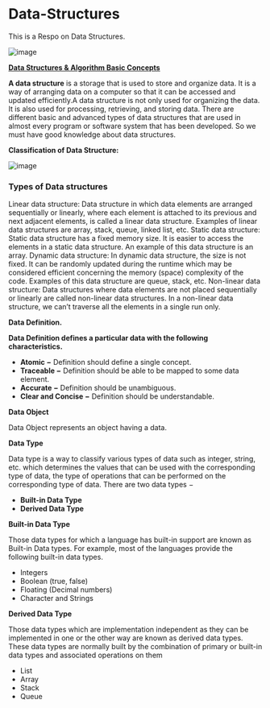 # Data-Structures
This is a Respo on Data Structures.

![image](https://github.com/KennethNjuguna/Data-Structures/assets/97665556/6689b7e4-5598-4479-9cd4-ceb9fe13c345)


<p><b><u>Data Structures & Algorithm Basic Concepts</u></b></p>

<p><b>A data structure</b> is a storage that is used to store and organize data. It is a way of arranging data on a computer so that it can be accessed and updated efficiently.A data structure is not only used for organizing the data. It is also used for processing, retrieving, and storing data. There are different basic and advanced types of data structures that are used in almost every program or software system that has been developed. So we must have good knowledge about data structures. </p>

<p><b>Classification of Data Structure: </b></p>

![image](https://github.com/KennethNjuguna/Data-Structures/assets/97665556/1426084d-bc2e-4994-bb5b-929d90227dd9)

<h3>Types of Data structures</h3>

<p>Linear data structure: Data structure in which data elements are arranged sequentially or linearly, where each element is attached to its previous and next adjacent elements, is called a linear data structure. 
Examples of linear data structures are array, stack, queue, linked list, etc.
Static data structure: Static data structure has a fixed memory size. It is easier to access the elements in a static data structure. 
An example of this data structure is an array.
Dynamic data structure: In dynamic data structure, the size is not fixed. It can be randomly updated during the runtime which may be considered efficient concerning the memory (space) complexity of the code. 
Examples of this data structure are queue, stack, etc.
Non-linear data structure: Data structures where data elements are not placed sequentially or linearly are called non-linear data structures. In a non-linear data structure, we can’t traverse all the elements in a single run only. 
<p><b>Data Definition.</b></p>
<p><b>Data Definition defines a particular data with the following characteristics.</b></p>
<p><ul><li><b>Atomic −</b> Definition should define a single concept.</li>
       <li><b>Traceable −</b> Definition should be able to be mapped to some data element.</li>
       <li><b>Accurate −</b> Definition should be unambiguous.</li>
       <li><b>Clear and Concise −</b> Definition should be understandable.</li></ul></p>
<p><b>Data Object</b></p>
<p>Data Object represents an object having a data.</p>

<p><b>Data Type</b></p>
<p>Data type is a way to classify various types of data such as integer, string, etc. which determines the values that can be used with the corresponding type of data, the type of operations that can be performed on the corresponding type of data. There are two data types −</p>
<p><ul><li><b>Built-in Data Type</b></li>
       <li><b>Derived Data Type</b></li>
</ul></p>

<p><b>Built-in Data Type</b></p>
<p>Those data types for which a language has built-in support are known as Built-in Data types. For example, most of the languages provide the following built-in data types.</p>
<p><ul><li>Integers</li>
       <li>Boolean (true, false)</li>
       <li>Floating (Decimal numbers)</li>
       <li>Character and Strings</li></ul>
</p>

<p><b>Derived Data Type</b></p>
<p>Those data types which are implementation independent as they can be implemented in one or the other way are known as derived data types. These data types are normally built by the combination of primary or built-in data types and associated operations on them</p>
<p><ul><li>List</li>
       <li>Array</li>
       <li>Stack</li>
       <li>Queue</li></ul>
</p>
